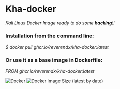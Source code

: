 # **Kha-docker**
_Kali Linux Docker Image ready to do some **hacking**!!_

### **Installation** from the command line:
_$ docker pull ghcr.io/reverendx/kha-docker:latest_

### Or use it as a base image in Dockerfile:
_FROM ghcr.io/reverendx/kha-docker:latest_

![Docker](https://img.shields.io/badge/docker-%230db7ed.svg?style=for-the-badge&logo=docker&logoColor=white)
<img alt="Docker Image Size (latest by date)" src="https://img.shields.io/docker/image-size/reverendx/kha-docker?style=for-the-badge">
